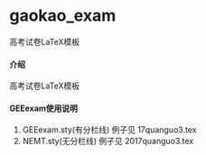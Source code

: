 # gaokao_exam
高考试卷LaTeX模板

#### 介绍
高考试卷LaTeX模板

#### GEEexam使用说明

1. GEEexam.sty(有分栏线) 例子见 17quanguo3.tex
2. NEMT.sty(无分栏线) 例子见 2017quanguo3.tex

